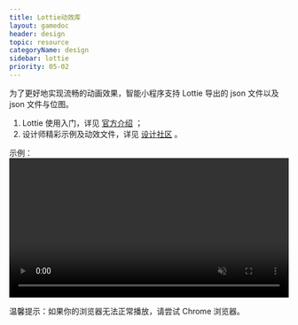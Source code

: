 ```yaml
---
title: Lottie动效库
layout: gamedoc
header: design
topic: resource
categoryName: design
sidebar: lottie
priority: 05-02
---
```


为了更好地实现流畅的动画效果，智能小程序支持 Lottie 导出的 json 文件以及 json 文件与位图。
1. Lottie 使用入门，详见 [官方介绍](https://airbnb.design/lottie/) ；
2. 设计师精彩示例及动效文件，详见 [设计社区](https://www.lottiefiles.com/) 。

示例：
<video width="100%" muted autoplay="autoplay" loop="loop"  src="/img/game/design/resource/lottie_demo.mov"/>
你的浏览器不支持该视频播放
</video>
<p class="m-doc-custom-examples-text">温馨提示：如果你的浏览器无法正常播放，请尝试 Chrome 浏览器。</p>